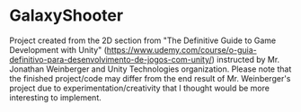 # GalaxyShooter

Project created from the 2D section from "The Definitive Guide to Game Development with Unity" (https://www.udemy.com/course/o-guia-definitivo-para-desenvolvimento-de-jogos-com-unity/)
instructed by Mr. Jonathan Weinberger and Unity Technologies organization. Please note that the finished project/code may differ from the end result of Mr. Weinberger's project due to
experimentation/creativity that I thought would be more interesting to implement.
